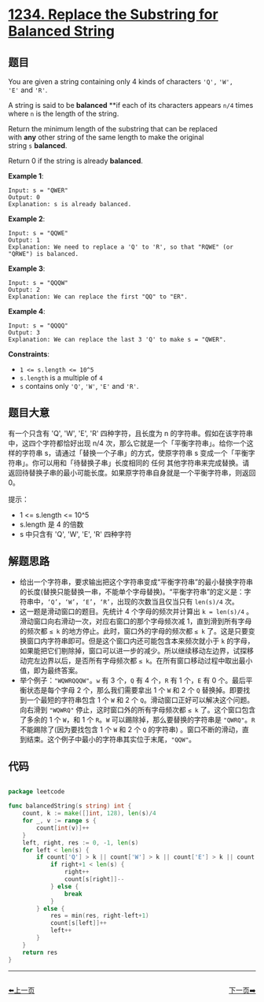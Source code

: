 # [1234. Replace the Substring for Balanced String](https://leetcode.com/problems/replace-the-substring-for-balanced-string/)


## 题目

You are given a string containing only 4 kinds of characters `'Q',` `'W', 'E'` and `'R'`.

A string is said to be **balanced** **if each of its characters appears `n/4` times where `n` is the length of the string.

Return the minimum length of the substring that can be replaced with **any** other string of the same length to make the original string `s` **balanced**.

Return 0 if the string is already **balanced**.

**Example 1**:

    Input: s = "QWER"
    Output: 0
    Explanation: s is already balanced.

**Example 2**:

    Input: s = "QQWE"
    Output: 1
    Explanation: We need to replace a 'Q' to 'R', so that "RQWE" (or "QRWE") is balanced.

**Example 3**:

    Input: s = "QQQW"
    Output: 2
    Explanation: We can replace the first "QQ" to "ER".

**Example 4**:

    Input: s = "QQQQ"
    Output: 3
    Explanation: We can replace the last 3 'Q' to make s = "QWER".

**Constraints**:

- `1 <= s.length <= 10^5`
- `s.length` is a multiple of `4`
- `s` contains only `'Q'`, `'W'`, `'E'` and `'R'`.

## 题目大意


有一个只含有 'Q', 'W', 'E', 'R' 四种字符，且长度为 n 的字符串。假如在该字符串中，这四个字符都恰好出现 n/4 次，那么它就是一个「平衡字符串」。给你一个这样的字符串 s，请通过「替换一个子串」的方式，使原字符串 s 变成一个「平衡字符串」。你可以用和「待替换子串」长度相同的 任何 其他字符串来完成替换。请返回待替换子串的最小可能长度。如果原字符串自身就是一个平衡字符串，则返回 0。

提示：

- 1 <= s.length <= 10^5
- s.length 是 4 的倍数
- s 中只含有 'Q', 'W', 'E', 'R' 四种字符



## 解题思路

- 给出一个字符串，要求输出把这个字符串变成“平衡字符串”的最小替换字符串的长度(替换只能替换一串，不能单个字母替换)。“平衡字符串”的定义是：字符串中，`‘Q’`，`‘W’`，`‘E’`，`‘R’`，出现的次数当且仅当只有 `len(s)/4` 次。
- 这一题是滑动窗口的题目。先统计 4 个字母的频次并计算出 `k = len(s)/4` 。滑动窗口向右滑动一次，对应右窗口的那个字母频次减 1，直到滑到所有字母的频次都 `≤ k`  的地方停止。此时，窗口外的字母的频次都 `≤ k` 了。这是只要变换窗口内字符串即可。但是这个窗口内还可能包含本来频次就小于 `k`  的字母，如果能把它们剔除掉，窗口可以进一步的减少。所以继续移动左边界，试探移动完左边界以后，是否所有字母频次都 `≤ k`。在所有窗口移动过程中取出最小值，即为最终答案。
- 举个例子：`"WQWRQQQW"`。`w` 有 3 个，`Q` 有 4 个，`R` 有 1 个，`E` 有 0 个。最后平衡状态是每个字母 2 个，那么我们需要拿出 1 个 `W` 和 2 个 `Q` 替换掉。即要找到一个最短的字符串包含 1 个 `W` 和 2 个 `Q`。滑动窗口正好可以解决这个问题。向右滑到 `"WQWRQ"` 停止，这时窗口外的所有字母频次都  `≤ k` 了。这个窗口包含了多余的 1 个 `W`，和 1 个 `R`。`W` 可以踢除掉，那么要替换的字符串是 `"QWRQ"`。`R` 不能踢除了(因为要找包含 1 个 `W` 和 2 个 `Q` 的字符串) 。窗口不断的滑动，直到结束。这个例子中最小的字符串其实位于末尾，`"QQW"`。


## 代码

```go

package leetcode

func balancedString(s string) int {
	count, k := make([]int, 128), len(s)/4
	for _, v := range s {
		count[int(v)]++
	}
	left, right, res := 0, -1, len(s)
	for left < len(s) {
		if count['Q'] > k || count['W'] > k || count['E'] > k || count['R'] > k {
			if right+1 < len(s) {
				right++
				count[s[right]]--
			} else {
				break
			}
		} else {
			res = min(res, right-left+1)
			count[s[left]]++
			left++
		}
	}
	return res
}

```


----------------------------------------------
<div style="display: flex;justify-content: space-between;align-items: center;">
<p><a href="https://books.halfrost.com/leetcode/ChapterFour/1200~1299/1232.Check-If-It-Is-a-Straight-Line/">⬅️上一页</a></p>
<p><a href="https://books.halfrost.com/leetcode/ChapterFour/1200~1299/1235.Maximum-Profit-in-Job-Scheduling/">下一页➡️</a></p>
</div>
